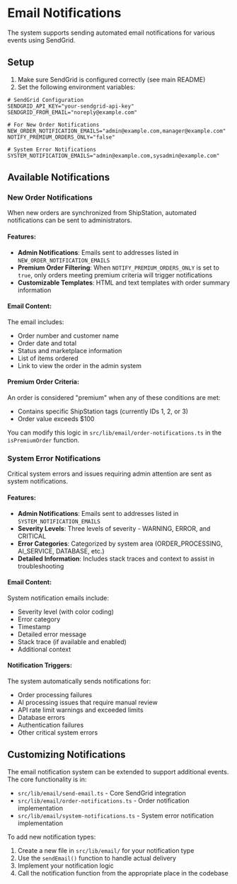 # Email Notifications

The system supports sending automated email notifications for various events using SendGrid.

## Setup

1. Make sure SendGrid is configured correctly (see main README)
2. Set the following environment variables:

```
# SendGrid Configuration
SENDGRID_API_KEY="your-sendgrid-api-key"
SENDGRID_FROM_EMAIL="noreply@example.com"

# For New Order Notifications
NEW_ORDER_NOTIFICATION_EMAILS="admin@example.com,manager@example.com"
NOTIFY_PREMIUM_ORDERS_ONLY="false"

# System Error Notifications
SYSTEM_NOTIFICATION_EMAILS="admin@example.com,sysadmin@example.com"
```

## Available Notifications

### New Order Notifications

When new orders are synchronized from ShipStation, automated notifications can be sent to administrators.

#### Features:

- **Admin Notifications**: Emails sent to addresses listed in `NEW_ORDER_NOTIFICATION_EMAILS`
- **Premium Order Filtering**: When `NOTIFY_PREMIUM_ORDERS_ONLY` is set to `true`, only orders meeting premium criteria will trigger notifications
- **Customizable Templates**: HTML and text templates with order summary information

#### Email Content:

The email includes:

- Order number and customer name
- Order date and total
- Status and marketplace information
- List of items ordered
- Link to view the order in the admin system

#### Premium Order Criteria:

An order is considered "premium" when any of these conditions are met:

- Contains specific ShipStation tags (currently IDs 1, 2, or 3)
- Order value exceeds $100

You can modify this logic in `src/lib/email/order-notifications.ts` in the `isPremiumOrder` function.

### System Error Notifications

Critical system errors and issues requiring admin attention are sent as system notifications.

#### Features:

- **Admin Notifications**: Emails sent to addresses listed in `SYSTEM_NOTIFICATION_EMAILS`
- **Severity Levels**: Three levels of severity - WARNING, ERROR, and CRITICAL
- **Error Categories**: Categorized by system area (ORDER_PROCESSING, AI_SERVICE, DATABASE, etc.)
- **Detailed Information**: Includes stack traces and context to assist in troubleshooting

#### Email Content:

System notification emails include:

- Severity level (with color coding)
- Error category
- Timestamp
- Detailed error message
- Stack trace (if available and enabled)
- Additional context

#### Notification Triggers:

The system automatically sends notifications for:

- Order processing failures
- AI processing issues that require manual review
- API rate limit warnings and exceeded limits
- Database errors
- Authentication failures
- Other critical system errors

## Customizing Notifications

The email notification system can be extended to support additional events. The core functionality is in:

- `src/lib/email/send-email.ts` - Core SendGrid integration
- `src/lib/email/order-notifications.ts` - Order notification implementation
- `src/lib/email/system-notifications.ts` - System error notification implementation

To add new notification types:

1. Create a new file in `src/lib/email/` for your notification type
2. Use the `sendEmail()` function to handle actual delivery
3. Implement your notification logic
4. Call the notification function from the appropriate place in the codebase
